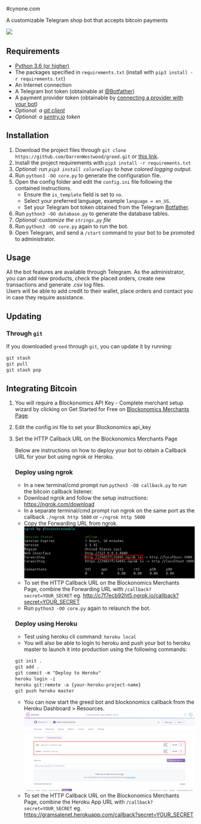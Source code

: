 #cynone.com

A customizable Telegram shop bot that accepts bitcoin payments

![](https://img.shields.io/badge/version-beta-blue.svg)

## Requirements

* [Python 3.6 (or higher)](https://www.python.org/)
* The packages specified in `requirements.txt` (install with `pip3 install -r requirements.txt`)
* An Internet connection
* A Telegram bot token (obtainable at [@Botfather](https://t.me/Botfather))
* A payment provider token (obtainable by [connecting a provider with your bot](https://t.me/Botfather))
* _Optional: a [git client](https://git-scm.com/)_
* _Optional: a [sentry.io](https://sentry.io) token_

## Installation

1. Download the project files through `git clone https://github.com/DarrenWestwood/greed.git` or [this link](https://github.com/DarrenWestwood/greed/archive/master.zip).
2. Install the project requirements with `pip3 install -r requirements.txt`
3. _Optional: run `pip3 install coloredlogs` to have colored logging output._
3. Run `python3 -OO core.py` to generate the configuration file.
4. Open the config folder and edit the `config.ini` file following the contained instructions.  
   - Ensure the `is_template` field is set to `no`.
   - Select your preferred language, example `language = en_US`.
   - Set your Telegram bot token obtained from the Telegram [Botfather](https://t.me/Botfather).
5. Run `python3 -OO database.py` to generate the database tables. 
6. _Optional: customize the `strings.py` file_
7. Run `python3 -OO core.py` again to run the bot.
8. Open Telegram, and send a `/start` command to your bot to be promoted to administrator.

## Usage

All the bot features are available through Telegram.
As the administrator, you can add new products, check the placed orders, create new transactions and generate .csv log files.  
Users will be able to add credit to their wallet, place orders and contact you in case they require assistance.

## Updating

### Through `git`

If you downloaded `greed` through `git`, you can update it by running:

```
git stash
git pull
git stash pop
```



## Integrating Bitcoin

1. You will require a Blockonomics API Key - Complete merchant setup wizard by clicking on Get Started for Free on [Blockonomics Merchants Page](https://www.blockonomics.co/merchants#/).

2. Edit the config.ini file to set your Blockonomics api_key 

3. Set the HTTP Callback URL on the Blockonomics Merchants Page

	Below are instructions on how to deploy your bot to obtain a Callback URL for your bot using ngrok or Heroku.

	### Deploy using ngrok
	* In a new terminal/cmd prompt run `python3 -OO callback.py` to run the bitcoin callback listener.
	* Download ngrok and follow the setup instructions: https://ngrok.com/download
	* In a separate terminal/cmd prompt run ngrok on the same port as the callback `./ngrok http 5000` or `~/ngrok http 5000`
	* Copy the Forwarding URL from ngrok.
	![](assets/images/ngrok.png) 
	* To set the HTTP Callback URL on the Blockonomics Merchants Page, combine the Forwarding URL with `/callback?secret=YOUR_SECRET` 
	   eg.  http://c7f7ecb92ht5.ngrok.io/callback?secret=YOUR_SECRET
	* Run `python3 -OO core.py` again to relaunch the bot.

	### Deploy using Heroku
	* Test using heroku cli command: `heroku local`
	* You will also be able to login to heroku and push your bot to heroku master to launch it into production using the following commands:
	```
	git init .
	git add .
	git commit -m "Deploy to Heroku"
	heroku login -i
	heroku git:remote -a {your-heroku-project-name}
	git push heroku master
	```
	* You can now start the greed bot and blockonomics callback from the Heroku Dashboard > Resources.
	![](assets/images/heroku.png) 
	* To set the HTTP Callback URL on the Blockonomics Merchants Page, combine the Heroku App URL with `/callback?secret=YOUR_SECRET`
		eg. https://gramsalenet.herokuapp.com/callback?secret=YOUR_SECRET

